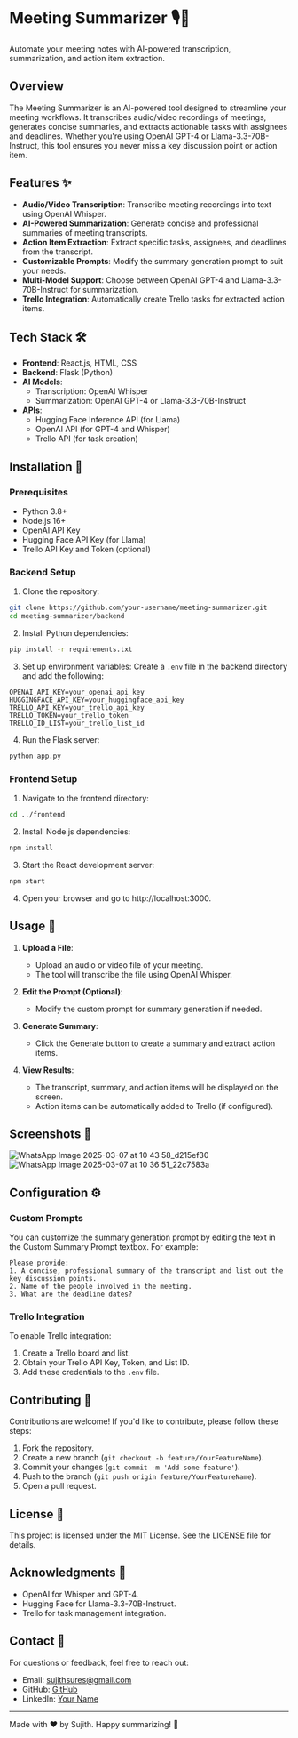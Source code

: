# Meeting Summarizer 🎙️📝

Automate your meeting notes with AI-powered transcription, summarization, and action item extraction.

## Overview
The Meeting Summarizer is an AI-powered tool designed to streamline your meeting workflows. It transcribes audio/video recordings of meetings, generates concise summaries, and extracts actionable tasks with assignees and deadlines. Whether you're using OpenAI GPT-4 or Llama-3.3-70B-Instruct, this tool ensures you never miss a key discussion point or action item.

## Features ✨
- **Audio/Video Transcription**: Transcribe meeting recordings into text using OpenAI Whisper.
- **AI-Powered Summarization**: Generate concise and professional summaries of meeting transcripts.
- **Action Item Extraction**: Extract specific tasks, assignees, and deadlines from the transcript.
- **Customizable Prompts**: Modify the summary generation prompt to suit your needs.
- **Multi-Model Support**: Choose between OpenAI GPT-4 and Llama-3.3-70B-Instruct for summarization.
- **Trello Integration**: Automatically create Trello tasks for extracted action items.

## Tech Stack 🛠️
- **Frontend**: React.js, HTML, CSS
- **Backend**: Flask (Python)
- **AI Models**:
  - Transcription: OpenAI Whisper
  - Summarization: OpenAI GPT-4 or Llama-3.3-70B-Instruct
- **APIs**:
  - Hugging Face Inference API (for Llama)
  - OpenAI API (for GPT-4 and Whisper)
  - Trello API (for task creation)

## Installation 🚀

### Prerequisites
- Python 3.8+
- Node.js 16+
- OpenAI API Key
- Hugging Face API Key (for Llama)
- Trello API Key and Token (optional)

### Backend Setup
1. Clone the repository:
```bash
git clone https://github.com/your-username/meeting-summarizer.git
cd meeting-summarizer/backend
```

2. Install Python dependencies:
```bash
pip install -r requirements.txt
```

3. Set up environment variables:
   Create a `.env` file in the backend directory and add the following:
```
OPENAI_API_KEY=your_openai_api_key
HUGGINGFACE_API_KEY=your_huggingface_api_key
TRELLO_API_KEY=your_trello_api_key
TRELLO_TOKEN=your_trello_token
TRELLO_ID_LIST=your_trello_list_id
```

4. Run the Flask server:
```bash
python app.py
```

### Frontend Setup
1. Navigate to the frontend directory:
```bash
cd ../frontend
```

2. Install Node.js dependencies:
```bash
npm install
```

3. Start the React development server:
```bash
npm start
```

4. Open your browser and go to http://localhost:3000.

## Usage 📖
1. **Upload a File**:
   - Upload an audio or video file of your meeting.
   - The tool will transcribe the file using OpenAI Whisper.

2. **Edit the Prompt (Optional)**:
   - Modify the custom prompt for summary generation if needed.

3. **Generate Summary**:
   - Click the Generate button to create a summary and extract action items.

4. **View Results**:
   - The transcript, summary, and action items will be displayed on the screen.
   - Action items can be automatically added to Trello (if configured).

## Screenshots 📸
![WhatsApp Image 2025-03-07 at 10 43 58_d215ef30](https://github.com/user-attachments/assets/c910c3ae-f54d-4ae9-86e3-265f167b6a05)
![WhatsApp Image 2025-03-07 at 10 36 51_22c7583a](https://github.com/user-attachments/assets/2cb87517-4a67-49ec-bf36-b576b866270c)


## Configuration ⚙️
### Custom Prompts
You can customize the summary generation prompt by editing the text in the Custom Summary Prompt textbox. For example:

```
Please provide:
1. A concise, professional summary of the transcript and list out the key discussion points.
2. Name of the people involved in the meeting.
3. What are the deadline dates?
```

### Trello Integration
To enable Trello integration:
1. Create a Trello board and list.
2. Obtain your Trello API Key, Token, and List ID.
3. Add these credentials to the `.env` file.

## Contributing 🤝
Contributions are welcome! If you'd like to contribute, please follow these steps:

1. Fork the repository.
2. Create a new branch (`git checkout -b feature/YourFeatureName`).
3. Commit your changes (`git commit -m 'Add some feature'`).
4. Push to the branch (`git push origin feature/YourFeatureName`).
5. Open a pull request.

## License 📜
This project is licensed under the MIT License. See the LICENSE file for details.

## Acknowledgments 🙏
- OpenAI for Whisper and GPT-4.
- Hugging Face for Llama-3.3-70B-Instruct.
- Trello for task management integration.

## Contact 📧
For questions or feedback, feel free to reach out:
- Email: sujithsures@gmail.com
- GitHub: [GitHub](https://github.com/zenistu17)
- LinkedIn: [Your Name](https://www.linkedin.com/in/sujith-s-62aa7527a/)

---

Made with ❤️ by Sujith. Happy summarizing! 🚀
